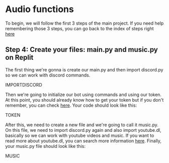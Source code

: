 # Audio functions

To begin, we will follow the first 3 steps of the main project.
If you need help remembering those 3 steps, you can go back to the index of steps right [here](https://github.com/VictorFloresJuarez/Workshop-Bots-on-Discord/blob/main/Sections/Creation%20process/Index%20of%20steps.md)

## Step 4: Create your files: main.py and music.py on Replit
The first thing we're gonna is create our main.py and then import discord.py so we can work with discord commands.

IMPORTDISCORD

 Then we're going to initialize our bot using commands and using our token. At this point, you should already know how to get your token but if you don't remember, you can check [here](https://github.com/VictorFloresJuarez/Workshop-Bots-on-Discord/blob/main/Sections/Creation%20process/%3EStep2+++/Step4.md). Your code should look like this:
 
 TOKEN
 
 After this, we need to create a new file and we're going to call it music.py. On this file, we need to import discord.py again and also import youtube.dl, basically so we can work with youtube videos and music. If you want to read more about youtube.dl, you can search more information [here](https://en.wikipedia.org/wiki/Youtube-dl). Finally, your music.py file should look like this:
 
 MUSIC
